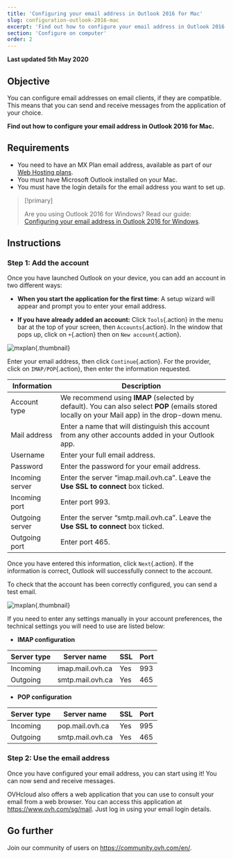 ```yaml
---
title: 'Configuring your email address in Outlook 2016 for Mac'
slug: configuration-outlook-2016-mac
excerpt: 'Find out how to configure your email address in Outlook 2016 for Mac'
section: 'Configure on computer'
order: 2
---
```


**Last updated 5th May 2020**

## Objective

You can configure email addresses on email clients, if they are compatible. This means that you can send and receive messages from the application of your choice.

**Find out how to configure your email address in Outlook 2016 for Mac.**

## Requirements

- You need to have an MX Plan email address, available as part of our [Web Hosting plans](https://www.ovh.com/sg/web-hosting/).
- You must have Microsoft Outlook installed on your Mac.
- You must have the login details for the email address you want to set up.

> [!primary]
>
> Are you using Outlook 2016 for Windows? Read our guide: [Configuring your email address in Outlook 2016 for Windows](../configuration-outlook-2016/).
>

## Instructions

### Step 1: Add the account

Once you have launched Outlook on your device, you can add an account in two different ways:

- **When you start the application for the first time**: A setup wizard will appear and prompt you to enter your email address.

- **If you have already added an account:** Click `Tools`{.action} in the menu bar at the top of your screen, then `Accounts`{.action}. In the window that pops up, click on `+`{.action} then on `New account`{.action}.

![mxplan](images/configuration-outlook-2016-mac-step1.png){.thumbnail}

Enter your email address, then click `Continue`{.action}. For the provider, click on `IMAP/POP`{.action}, then enter the information requested.

|Information|Description|
|---|---|
|Account type|We recommend using **IMAP** (selected by default). You can also select **POP** (emails stored locally on your Mail app) in the drop-down menu.|
|Mail address|Enter a name that will distinguish this account from any other accounts added in your Outlook app.|
|Username|Enter your full email address.|
|Password|Enter the password for your email address.|
|Incoming server|Enter the server “imap.mail.ovh.ca”. Leave the **Use SSL to connect** box ticked.|
|Incoming port|Enter port 993.|
|Outgoing server|Enter the server “smtp.mail.ovh.ca”. Leave the **Use SSL to connect** box ticked.|
|Outgoing port|Enter port 465.|

Once you have entered this information, click `Next`{.action}. If the information is correct, Outlook will successfully connect to the account.

To check that the account has been correctly configured, you can send a test email.

![mxplan](images/configuration-outlook-2016-mac-step2.png){.thumbnail}

If you need to enter any settings manually in your account preferences, the technical settings you will need to use are listed below:

- **IMAP configuration**

|Server type|Server name|SSL|Port|
|---|---|---|---|
|Incoming|imap.mail.ovh.ca|Yes|993|
|Outgoing|smtp.mail.ovh.ca|Yes|465|

- **POP configuration**

|Server type|Server name|SSL|Port|
|---|---|---|---|
|Incoming|pop.mail.ovh.ca|Yes|995|
|Outgoing|smtp.mail.ovh.ca|Yes|465|

### Step 2: Use the email address

Once you have configured your email address, you can start using it! You can now send and receive messages.

OVHcloud also offers a web application that you can use to consult your email from a web browser. You can access this application at <https://www.ovh.com/sg/mail>. Just log in using your email login details.

## Go further

Join our community of users on <https://community.ovh.com/en/>.

